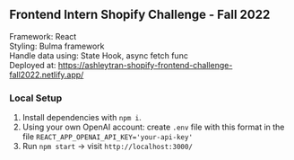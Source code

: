 ## Frontend Intern Shopify Challenge - Fall 2022
Framework: React <br>
Styling: Bulma framework <br>
Handle data using: State Hook, async fetch func <br>
Deployed at: https://ashleytran-shopify-frontend-challenge-fall2022.netlify.app/

### Local Setup
1. Install dependencies with `npm i`.
2. Using your own OpenAI account: create `.env` file with this format in the file `REACT_APP_OPENAI_API_KEY='your-api-key'`
3. Run `npm start` -> visit `http://localhost:3000/`